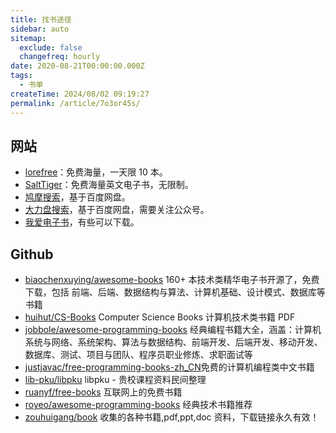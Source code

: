```yaml
---
title: 找书途径
sidebar: auto
sitemap:
  exclude: false
  changefreq: hourly
date: 2020-08-21T00:00:00.000Z
tags:
  - 书单
createTime: 2024/08/02 09:19:27
permalink: /article/7o3or45s/
---
```


## 网站

- [lorefree](https://ebook2.lorefree.com/)：免费海量，一天限 10 本。
- [SaltTiger](https://salttiger.com/)：免费海量英文电子书，无限制。
- [鸠摩搜索](https://www.jiumodiary.com/)，基于百度网盘。
- [大力盘搜索](https://dalipan.com/)，基于百度网盘，需要关注公众号。
- [我爱电子书](https://www.52doc.com/)，有些可以下载。

## Github

- [biaochenxuying/awesome-books](https://github.com/biaochenxuying/awesome-books) 160+ 本技术类精华电子书开源了，免费下载，包括 前端、后端、数据结构与算法、计算机基础、设计模式、数据库等书籍
- [huihut/CS-Books](https://github.com/huihut/CS-Books) Computer Science Books 计算机技术类书籍 PDF
- [jobbole/awesome-programming-books](https://github.com/jobbole/awesome-programming-books) 经典编程书籍大全，涵盖：计算机系统与网络、系统架构、算法与数据结构、前端开发、后端开发、移动开发、数据库、测试、项目与团队、程序员职业修炼、求职面试等
- [justjavac/free-programming-books-zh_CN](https://github.com/justjavac/free-programming-books-zh_CN)免费的计算机编程类中文书籍
- [lib-pku/libpku](https://github.com/lib-pku/libpku) libpku - 贵校课程资料民间整理
- [ruanyf/free-books](https://github.com/ruanyf/free-books) 互联网上的免费书籍
- [royeo/awesome-programming-books](https://github.com/royeo/awesome-programming-books) 经典技术书籍推荐
- [zouhuigang/book](https://github.com/zouhuigang/book) 收集的各种书籍,pdf,ppt,doc 资料，下载链接永久有效！
